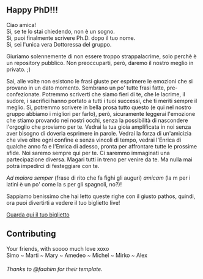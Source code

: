 ## Happy PhD!!!
Ciao amica! <br>
Si, se te lo stai chiedendo, non è un sogno. <br>
Si, puoi finalmente scrivere Ph.D. dopo il tuo nome. <br>
Si, sei l'unica vera Dottoressa del gruppo.

Giuriamo solennemente di non essere troppo strappalacrime, solo perchè è un repository pubblico.
Non preoccuparti, però, daremo il nostro meglio in privato. ;)

Sai, alle volte non esistono le frasi giuste per esprimere le emozioni che si provano in un dato momento. Sembrano un po' tutte frasi fatte, pre-confezionate. 
Potremmo scriverti che siamo fieri di te, che le lacrime, il sudore, i sacrifici hanno portato a tutti i tuoi successi, che ti meriti sempre il meglio. Si, potremmo scrivere in bella prosa tutto questo (e qui nel nostro gruppo abbiamo i migliori per farlo), però, sicuramente leggerai l'emozione che stiamo provando nei nostri occhi, senza la possibilità di nascondere l'orgoglio che proviamo per te. Vedrai la tua gioia amplificata in noi senza aver bisogno di doverla esprimere in parole. Vedrai la forza di un'amicizia che vive oltre ogni confine e senza vincoli di tempo, vedrai l'Enrica di qualche anno fa e l'Enrica di adesso, pronta per affrontare tutte le prossime sfide. Noi saremo sempre qui per te. Ci saremmo immaginati una partecipazione diversa. Magari tutti in treno per venire da te. Ma nulla mai potrà impedirci di festeggiare con te. 

*Ad maiora semper* (frase di rito che fa fighi gli auguri) *amicam* (la m per i latini è un po' come la s per gli spagnoli, no?)!

Sappiamo benissimo che hai letto queste righe con il giusto pathos, quindi, ora puoi divertirti a vedere il tuo biglietto live!

[Guarda qui il tuo biglietto](https://alessant.github.io/happy-phd/)

## Contributing
Your friends, with soooo much love xoxo <br>
Simo ~ Marti ~ Mary ~ Amedeo ~ Michel ~ Mirko ~ Alex


###### Thanks  to @faahim for their template.




